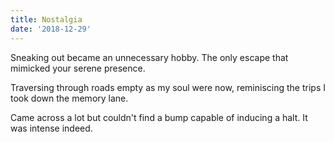 ```yaml
---
title: Nostalgia
date: '2018-12-29'
---
```


Sneaking out became
an unnecessary hobby.
The only escape that
mimicked your serene presence.

Traversing through
roads empty
as my soul were now,
reminiscing the trips
I took down the memory lane.

Came across a lot
but couldn't find a bump
capable of inducing a halt.
It was intense indeed.

